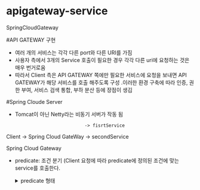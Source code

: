 # apigateway-service
SpringCloudGateway

#API GATEWAY 구현 
- 여러 개의 서비스는 각각 다른 port와 다른 URI를 가짐
- 사용자 측에서 3개의 Service 호출이 필요한 경우 각각 다른 uri에 요청하는 것은 매우 번거로움 
- 따라서 Client 측은 API GATEWAY 쪽에만 필요한 서비스에 요청을 보내면 API GATEWAY가 해당 서비스를 호출 해주도록 구성 
  .이러한 환경 구축에 따라 인증, 권한 부여, 서비스 검색 통합, 부하 분산 등에 장점이 생김 
  
#Spring Cloude Server 
- Tomcat이 아닌 Netty라는 비동기 서버가 작동 됨


                                -> fisrtService
Client -> Spring Cloud GateWay 
                                -> secondService
                                
Spring Cloud Gateway 
- predicate: 조건 분기 (Client 요청에 따라 predicate에 정의된 조건에 맞는 service를 호출한다. 
  <details>
  <summary>predicate 형태</summary>
  <pre>
  1. yml파일 설정인 경우
  <code>
  spring:
   application:
     name: apigateway-service
   cloud:
     gateway:
       routes:
         - id: first-service
           uri: http://localhost:8081/
           predicates:
             - Path=/first-service/**
         - id: second-service
           uri: http://localhost:8082/
           predicates:
             - Path=/second-service/**
  </code>
  </pre>
  
  <pre>
  2. JAVA Code로 설정하는 경우
  <code>
  @Configuration
  public class FilterConfig {
      // r -> r.path("/first-service/**" 해당 관련 요청이 들어오면
      // .uri("http://localhost:8081") 설정한 uri 호출

      @Bean
      public RouteLocator gatewayRoutes(RouteLocatorBuilder builder) {
          return builder.routes()
                  .route(r -> r.path("/first-service/**")
                              .filters(f -> f.addRequestHeader("first-request","first-request-header")
                                             .addResponseHeader("first-response","first-response-header"))
                              .uri("http://localhost:8081"))
                  .route(r -> r.path("/second-service/**")
                          .filters(f -> f.addRequestHeader("second-request","second-request-header")
                                  .addResponseHeader("second-response","second-response-header"))
                          .uri("http://localhost:8082"))
                  .build();
      }
  }
  </code>
  </pre>
  </details>
  
   




